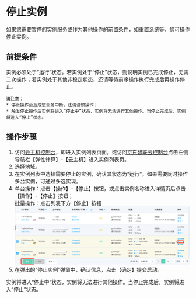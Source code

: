 # 停止实例

如果您需要暂停的实例服务或作为其他操作的前置条件，如重置系统等，您可操作停止实例。

## 前提条件

实例必须处于“运行”状态。若实例处于“停止”状态，则说明实例已完成停止，无需二次操作；若实例处于其他非稳定状态，还请等待前序操作执行完成后再操作停止。
	
	请注意：
	* 停止操作会造成您业务中断，还请谨慎操作；
	* 触发停止操作后实例将进入“停止中”状态，实例将无法进行其他操作。当停止完成后，实例将进入“停止”状态。


## 操作步骤
1. 访问[云主机控制台](https://cns-console.jdcloud.com/host/compute/list)，即进入实例列表页面。或访问[京东智联云控制台](https://console.jdcloud.com)点击左侧导航栏【弹性计算】-【云主机】进入实例列表页。
2. 选择地域。
3. 在实例列表中选择需要停止的实例，确认其状态为“运行”。如果需要同时操作多台实例，可通过多选实现。
4. 单台操作：点击【操作】-【停止】按钮，或点击实例名称进入详情页后点击【操作】-【停止】按钮；
<br>批量操作：点击列表下方【停止】按钮
![](../../../../../image/vm/stopinstance.png)
5. 在弹出的“停止实例”弹窗中，确认信息，点击【确定】提交启动。

实例将进入“停止中”状态，实例将无法进行其他操作。当停止完成后，实例将进入“停止”状态。
